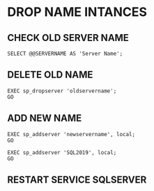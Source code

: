 # DROP NAME INTANCES

## CHECK OLD SERVER NAME
````
SELECT @@SERVERNAME AS 'Server Name';  
````

## DELETE OLD NAME 

````
EXEC sp_dropserver 'oldservername';  
GO
````

## ADD NEW NAME
````
EXEC sp_addserver 'newservername', local;  
GO  

EXEC sp_addserver 'SQL2019', local;  
GO 
````

## RESTART SERVICE SQLSERVER
